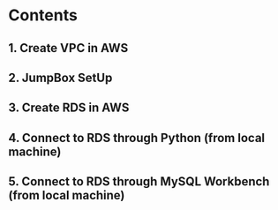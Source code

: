 # Contents
## 1. Create VPC in AWS
## 2. JumpBox SetUp
## 3. Create RDS in AWS
## 4. Connect to RDS through Python (from local machine)
## 5. Connect to RDS through MySQL Workbench (from local machine)
